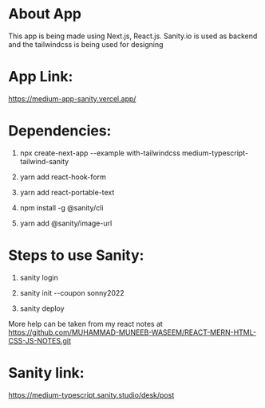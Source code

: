 # About App

This app is being made using Next.js, React.js. Sanity.io is used as backend and the tailwindcss is being used for designing

# App Link:

https://medium-app-sanity.vercel.app/

# Dependencies:

1. npx create-next-app --example with-tailwindcss medium-typescript-tailwind-sanity

2. yarn add react-hook-form

3. yarn add react-portable-text

4. npm install -g @sanity/cli

5. yarn add @sanity/image-url

# Steps to use Sanity:

1.	sanity login

2.	sanity init --coupon sonny2022

3. sanity deploy

More help can be taken from my react notes at https://github.com/MUHAMMAD-MUNEEB-WASEEM/REACT-MERN-HTML-CSS-JS-NOTES.git

# Sanity link:

https://medium-typescript.sanity.studio/desk/post
